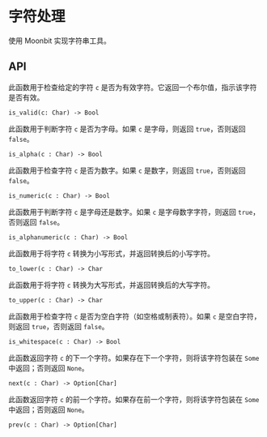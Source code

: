 # 字符处理

使用 Moonbit 实现字符串工具。

## API

此函数用于检查给定的字符 `c` 是否为有效字符。它返回一个布尔值，指示该字符是否有效。

```moonbit
is_valid(c: Char) -> Bool
```

此函数用于判断字符 `c` 是否为字母。如果 `c` 是字母，则返回 `true`，否则返回 `false`。

```moonbit
is_alpha(c : Char) -> Bool
```

此函数用于检查字符 `c` 是否为数字。如果 `c` 是数字，则返回 `true`，否则返回 `false`。

```moonbit
is_numeric(c : Char) -> Bool
```

此函数用于判断字符 `c` 是字母还是数字。如果 `c` 是字母数字字符，则返回 `true`，否则返回 `false`。

```moonbit
is_alphanumeric(c : Char) -> Bool
```

此函数用于将字符 `c` 转换为小写形式，并返回转换后的小写字符。

```moonbit
to_lower(c : Char) -> Char
```

此函数用于将字符 `c` 转换为大写形式，并返回转换后的大写字符。

```moonbit
to_upper(c : Char) -> Char
```

此函数用于检查字符 `c` 是否为空白字符（如空格或制表符）。如果 `c` 是空白字符，则返回 `true`，否则返回 `false`。

```moonbit
is_whitespace(c : Char) -> Bool
```

此函数返回字符 `c` 的下一个字符。如果存在下一个字符，则将该字符包装在 `Some` 中返回；否则返回 `None`。

```moonbit
next(c : Char) -> Option[Char]
```

此函数返回字符 `c` 的前一个字符。如果存在前一个字符，则将该字符包装在 `Some` 中返回；否则返回 `None`。

```moonbit
prev(c : Char) -> Option[Char]
```
